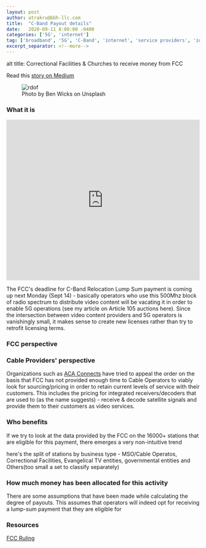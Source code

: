 ```yaml
---
layout: post
author: atrakru@bbh-llc.com
title:  "C-Band Payout details"
date:   2020-09-11 8:00:00 -0400
categories: ['5G', 'internet']
tag: ['broadband', '5G', 'C-Band', 'internet', 'service providers', 'internetofthings', 'C-Band']
excerpt_separator: <!--more-->
---
```

alt title: Correctional Facilities & Churches to receive money from FCC

Read this [story on Medium](newlink)

<!--more-->
<figure>
  <img src="{{site.url}}/assets/img/blog/cband" alt="rdof"/>
  <figcaption>Photo by Ben Wicks on Unsplash</figcaption>
</figure>

<!---
<span>Photo by <a href="https://unsplash.com/@profwicks?utm_source=unsplash&amp;utm_medium=referral&amp;utm_content=creditCopyText">Ben Wicks</a> on <a href="https://unsplash.com/?utm_source=unsplash&amp;utm_medium=referral&amp;utm_content=creditCopyText">Unsplash</a></span>
-->

### What it is
<!-- Copy and Paste Me -->
<div class="glitch-embed-wrap" style="height: 420px; width: 100%;">
  <iframe
    src="https://glitch.com/embed/#!/embed/endurable-elite-finch?path=index.html&previewSize=100&attributionHidden=true"
    title="endurable-elite-finch on Glitch"
    allow="encrypted-media"
    style="height: 100%; width: 100%; border: 0;">
  </iframe>
</div>

The FCC's deadline for C-Band Relocation Lump Sum payment is coming up next Monday (Sept 14) - basically operators who use this 500Mhz block of radio spectrum to distribute video content will be vacating it in order to enable 5G operations (see my article on Article 105 auctions here). Since the intersection between video content providers and 5G operators is vanishingly small, it makes sense to create new licenses rather than try to retrofit licensing terms.

### FCC perspective

### Cable Providers' perspective
Organizations such as [ACA Connects](https://acaconnects.org/#countdown) have tried to appeal the order on the basis that FCC has not provided enough time to Cable Operators to viably look for sourcing/pricing in order to retain current levels of service with their customers. This includes the pricing for integrated receivers/decoders that are used to (as the name suggests) - receive & decode satellite signals and provide them to their customers as video services.

### Who benefits
If we try to look at the data provided by the FCC on the 16000+ stations that are eligible for this payment, there emerges a very non-intuitive trend

here's the split of stations by business type - MSO/Cable Operatos, Correctional Facilities, Evangelical TV entities, governmental entities and Others(too small a set to classify separately)


### How much money has been allocated for this activity

There are some assumptions that have been made while calculating the degree of payouts. This assumes that operators will indeed opt for receiving a lump-sum payment that they are eligible for




### Resources

[FCC Ruling](https://docs.fcc.gov/public/attachments/FCC-20-22A1.pdf)
